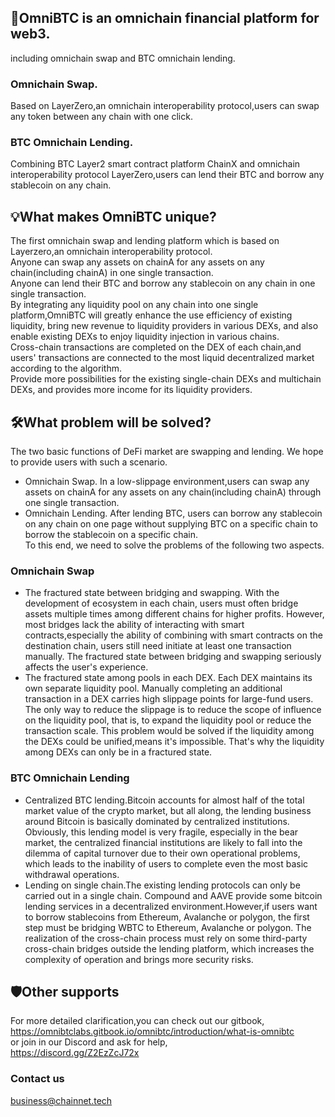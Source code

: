 ## 🎇OmniBTC is an omnichain financial platform for web3.
   including omnichain swap and BTC omnichain lending.  
   
### Omnichain Swap.
  Based on LayerZero,an omnichain interoperability protocol,users can swap any token between any chain with one click.
### BTC Omnichain Lending.
  Combining BTC Layer2 smart contract platform ChainX and omnichain interoperability protocol LayerZero,users can lend their BTC and borrow any stablecoin on any chain.

## 💡What makes OmniBTC unique?
  The first omnichain swap and lending platform which is based on Layerzero,an omnichain interoperability protocol.  
  Anyone can swap any assets on chainA for any assets on any chain(including chainA) in one single transaction.  
  Anyone can lend their BTC and borrow any stablecoin on any chain in one single transaction.  
  By integrating any liquidity pool on any chain into one single platform,OmniBTC will greatly enhance the use efficiency of existing liquidity, bring new revenue to liquidity providers in various DEXs, and also enable existing DEXs to enjoy liquidity injection in various chains.  
 Cross-chain transactions are completed on the DEX of each chain,and users' transactions are connected to the most liquid decentralized market according to the algorithm.  
 Provide more possibilities for the existing single-chain DEXs and multichain DEXs, and provides more income for its liquidity providers.
 
 ## 🛠What problem will be solved?
  The two basic functions of DeFi market are swapping and lending. We hope to provide users with such a scenario.  
  * Omnichain Swap. In a low-slippage environment,users can swap any assets on chainA for any assets on any chain(including chainA) through one single transaction.  
  * Omnichain Lending. After lending BTC, users can borrow any stablecoin on any chain on one page without supplying BTC on a specific chain to borrow the stablecoin on a specific chain.  
  To this end, we need to solve the problems of the following two aspects.
  ### Omnichain Swap
  * The fractured state between bridging and swapping. With the development of ecosystem in each chain, users must often bridge assets multiple times among different chains for higher profits. However, most bridges lack the ability of interacting with smart contracts,especially the ability of combining with smart contracts on the destination chain, users still need initiate at least one transaction manually. The fractured state between bridging and swapping seriously affects the user's experience.  
  * The fractured state among pools in each DEX. Each DEX maintains its own separate liquidity pool. Manually completing an additional transaction in a DEX carries high slippage points for large-fund users. The only way to reduce the slippage is to reduce the scope of influence on the liquidity pool, that is, to expand the liquidity pool or reduce the transaction scale. This problem would be solved if the liquidity among the DEXs could be unified,means it's impossible. That's why the liquidity among DEXs can only be in a fractured state.
  ### BTC Omnichain Lending
  * Centralized BTC lending.Bitcoin accounts for almost half of the total market value of the crypto market, but all along, the lending business around Bitcoin is basically dominated by centralized institutions. Obviously, this lending model is very fragile, especially in the bear market, the centralized financial institutions are likely to fall into the dilemma of capital turnover due to their own operational problems, which leads to the inability of users to complete even the most basic withdrawal operations.  
  * Lending on single chain.The existing lending protocols can only be carried out in a single chain. Compound and AAVE provide some bitcoin lending services in a decentralized environment.However,if users want to borrow stablecoins from Ethereum, Avalanche or polygon, the first step must be bridging WBTC to Ethereum, Avalanche or polygon. The realization of the cross-chain process must rely on some third-party cross-chain bridges outside the lending platform, which increases the complexity of operation and brings more security risks.  
  ## 🛡Other supports
   For more detailed clarification,you can check out our gitbook,  
   https://omnibtclabs.gitbook.io/omnibtc/introduction/what-is-omnibtc  
   or join in our Discord and ask for help,  
   https://discord.gg/Z2EzZcJ72x  
  ### Contact us
  business@chainnet.tech
